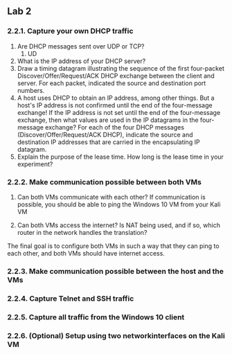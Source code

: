 
## Lab 2

### 2.2.1. Capture your own DHCP traffic

1.  Are DHCP messages sent over UDP or TCP?
	1. UD
2.  What is the IP address of your DHCP server?
3.  Draw a timing datagram illustrating the sequence of the first four-packet Discover/Offer/Request/ACK DHCP exchange between the client and server. For each packet, indicated the source and destination port numbers.
4.  A host uses DHCP to obtain an IP address, among other things. But a host's IP address is not confirmed until the end of the four-message exchange! If the IP address is not set until the end of the four-message exchange, then what values are used in the IP datagrams in the four-message exchange? For each of the four DHCP messages (Discover/Offer/Request/ACK DHCP), indicate the source and destination IP addresses that are carried in the encapsulating IP datagram.
5.  Explain the purpose of the lease time. How long is the lease time in your experiment?

### 2.2.2. Make communication possible between both VMs

1.  Can both VMs communicate with each other? If communication is possible, you should be able to ping the Windows 10 VM from your Kali VM
    
2.  Can both VMs access the internet? Is NAT being used, and if so, which router in the network handles the translation?
    

The final goal is to configure both VMs in such a way that they can ping to each other, and both VMs should have internet access.

### 2.2.3. Make communication possible between the host and the VMs

### 2.2.4. Capture Telnet and SSH traffic

### 2.2.5. Capture all traffic from the Windows 10 client

### 2.2.6. (Optional) Setup using two networkinterfaces on the Kali VM

